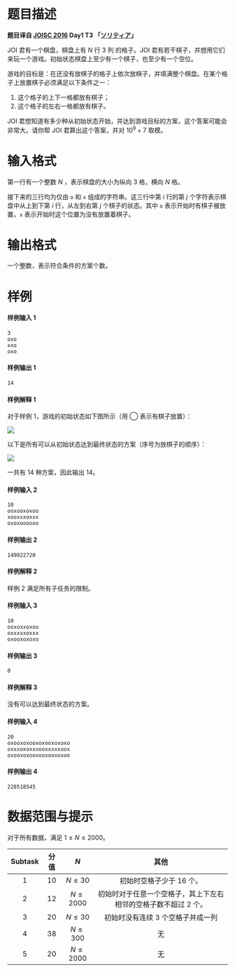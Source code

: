 
# 题目描述

**题目译自 [JOISC 2016](https://www.ioi-jp.org/camp/2016/2016-sp-tasks/index.html) Day1 T3 「[ソリティア](https://www.ioi-jp.org/camp/2016/2016-sp-tasks/2016-sp-d1.pdf)」**  

JOI 君有一个棋盘，棋盘上有 $N$ 行 $3$ 列 的格子。JOI 君有若干棋子，并想用它们来玩一个游戏。初始状态棋盘上至少有一个棋子，也至少有一个空位。

游戏的目标是：在还没有放棋子的格子上依次放棋子，并填满整个棋盘。在某个格子上放置棋子必须满足以下条件之一：
1. 这个格子的上下一格都放有棋子；
2. 这个格子的左右一格都放有棋子。

JOI 君想知道有多少种从初始状态开始，并达到游戏目标的方案，这个答案可能会非常大。请你帮 JOI 君算出这个答案，并对 $10^9+7$ 取模。



# 输入格式

第一行有一个整数 $N$ ，表示棋盘的大小为纵向 $3$ 格，横向 $N$ 格。

接下来的三行均为仅由 `o` 和 `x` 组成的字符串。这三行中第 $i$ 行的第 $j$ 个字符表示棋盘中从上到下第 $i$ 行，从左到右第 $j$ 个棋子的状态。其中 `o` 表示开始时有棋子被放置，`x` 表示开始时这个位置为没有放置着棋子。



# 输出格式

一个整数，表示符合条件的方案个数。

# 样例

#### 样例输入 1
```plain
3
oxo
xxo
oxo
```
#### 样例输出 1
```plain
14
```

#### 样例解释 1
对于样例 $1$，游戏的初始状态如下图所示（用 ◯ 表示有棋子放置）：

![](source/loj/2731/img/aHR0cDovL2ltYWdlcy5jbmJsb2dzLmNvbS9jbmJsb2dzX2NvbS9lcnJvLzEyNjk5NjAvb19USU0lZTUlOWIlYmUlZTclODklODcyMDE4MDgwNDE0MDIyNy5wbmc=.png)

以下是所有可以从初始状态达到最终状态的方案（序号为放棋子的顺序）：

![](source/loj/2731/img/aHR0cDovL2ltYWdlcy5jbmJsb2dzLmNvbS9jbmJsb2dzX2NvbS9lcnJvLzEyNjk5NjAvb19USU0lZTUlOWIlYmUlZTclODklODcyMDE4MDgwNDE0MDI1My5wbmc=.png)

一共有 $14$ 种方案，因此输出 $14$。

#### 样例输入 2
```plain
10
ooxooxoxoo
xooxxxoxxx
oxoxoooooo
```
#### 样例输出 2
```plain
149022720
```

#### 样例解释 2
样例 $2$ 满足所有子任务的限制。

#### 样例输入 3
```plain
10
ooxoxxoxoo
oxxxxxoxxx
oxooxoxoxo
```
#### 样例输出 3
```plain
0
```

#### 样例解释 3
没有可以达到最终状态的方案。

#### 样例输入 4
```plain
20
oxooxoxooxoxooxoxoxo
oxxxoxoxxxooxxxxxoox
oxooxoxooxooxooxoxoo
```
#### 样例输出 4
```plain
228518545
```

# 数据范围与提示

对于所有数据，满足 $1 \le N \le 2000$。

|Subtask|分值|$N$|其他|
|:-:|:-:|:-:|:-:|
|$1$|$10$|$N\le30$|初始时空格子少于 $16$ 个。|
|$2$|$12$|$N\le2000$|初始时对于任意一个空格子，其上下左右相邻的空格子数不超过 $2$ 个。|
|$3$|$20$|$N\le30$|初始时没有连续 $3$ 个空格子并成一列|
|$4$|$38$|$N\le300$|无|
|$5$|$20$|$N\le2000$|无|


